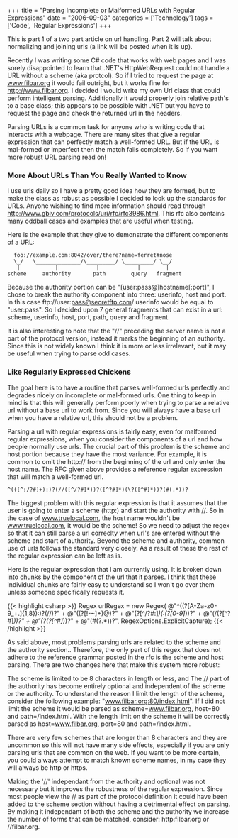 +++
title = "Parsing Incomplete or Malformed URLs with Regular Expressions"
date = "2006-09-03"
categories = ['Technology']
tags = ['Code', 'Regular Expressions']
+++

This is part 1 of a two part article on url handling. Part 2 will talk about normalizing and joining urls (a link will be posted when it is up).

Recently I was writing some C# code that works with web pages and I was sorely disappointed to learn that .NET's HttpWebRequest could not handle a URL without a scheme (aka protcol). So if I tried to request the page at www.filbar.org it would fail outright, but it works fine for http://www.filbar.org. I decided I would write my own Url class that could perform intelligent parsing. Additionally it would properly join relative path's to a base class; this appears to be possible with .NET but you have to request the page and check the returned url in the headers.

Parsing URLs is a common task for anyone who is writing code that interacts with a webpage. There are many sites that give a regular expression that can perfectly match a well-formed URL. But if the URL is mal-formed or imperfect then the match fails completely. So if you want more robust URL parsing read on!

### More About URLs Than You Really Wanted to Know

I use urls daily so I have a pretty good idea how they are formed, but to make the class as robust as possible I decided to look up the standards for URLs. Anyone wishing to find more information should read through http://www.gbiv.com/protocols/uri/rfc/rfc3986.html. This rfc also contains many oddball cases and examples that are useful when testing.

Here is the example that they give to demonstrate the different components of a URL:

      foo://example.com:8042/over/there?name=ferret#nose
      \_/   \______________/\_________/ \_________/ \__/
       |           |            |            |        |
    scheme     authority       path        query   fragment
Because the authority portion can be "[user:pass@]hostname[:port]", I chose to break the authority component into three: userinfo, host and port. In this case ftp://user:pass@secretftp.com/ userinfo would be equal to "user:pass". So I decided upon 7 general fragments that can exist in a url: scheme, userinfo, host, port, path, query and fragment.

It is also interesting to note that the "//" preceding the server name is not a part of the protocol version, instead it marks the beginning of an authority. Since this is not widely known I think it is more or less irrelevant, but it may be useful when trying to parse odd cases.

### Like Regularly Expressed Chickens

The goal here is to have a routine that parses well-formed urls perfectly and degrades nicely on incomplete or mal-formed urls. One thing to keep in mind is that this will generally perform poorly when trying to parse a relative url without a base url to work from. Since you will always have a base url when you have a relative url, this should not be a problem.

Parsing a url with regular expressions is fairly easy, even for malformed regular expressions, when you consider the components of a url and how people normally use urls. The crucial part of this problem is the scheme and host portion because they have the most variance. For example, it is common to omit the http:// from the beginning of the url and only enter the host name. The RFC given above provides a reference regular expression that will match a well-formed url.

    ^(([^:/?#]+):)?(//([^/?#]*))?([^?#]*)(\?([^#]*))?(#(.*))?

The biggest problem with this regular expression is that it assumes that the user is going to enter a scheme (http:) and start the authority with //. So in the case of www.truelocal.com, the host name wouldn't be www.truelocal.com, it would be the scheme! So we need to adjust the regex so that it can still parse a url correclty when url's are entered without the scheme and start of authority. Beyond the scheme and authority, common use of urls follows the standard very closely. As a result of these the rest of the regular expression can be left as is.

Here is the regular expression that I am currently using. It is broken down into chunks by the component of the url that it parses. I think that these individual chunks are fairly easy to understand so I won't go over them unless someone specifically requests it.

{{< highlight csharp >}}
Regex urlRegex = new Regex(
      @"^((?<scheme>[A-Za-z0-9_+.]{1,8}):)?(//)?" +
      @"((?<userinfo>[!-~]+)@)?" +
      @"(?<host>[^/?#:]*)(:(?<port>[0-9]*))?" +
      @"(/(?<path>[^?#]*))?" +
      @"(\?(?<query>[^#]*))?" +
      @"(#(?<fragment>.*))?",
      RegexOptions.ExplicitCapture);
{{< /highlight >}}

As said above, most problems parsing urls are related to the scheme and the authority section.. Therefore, the only part of this regex that does not adhere to the reference grammar posted in the rfc is the scheme and host parsing. There are two changes here that make this system more robust:

The scheme is limited to be 8 characters in length or less, and
The // part of the authority has become entirely optional and independent of the scheme or the authority.
To understand the reason I limit the length of the scheme, consider the following example: "www.filbar.org:80/index.html". If I did not limit the scheme it would be parsed as scheme=www.filbar.org, host=80 and path=/index.html. With the length limit on the scheme it will be correctly parsed as host=www.filbar.org, port=80 and path=/index.html.

There are very few schemes that are longer than 8 characters and they are uncommon so this will not have many side effects, especially if you are only parsing urls that are common on the web. If you want to be more certain, you could always attempt to match known scheme names, in my case they will always be http or https.

Making the '//' independant from the authority and optional was not necessary but it improves the robustness of the regular expression. Since most people view the // as part of the protocol definition it could have been added to the scheme section without having a detrimental effect on parsing. By making it independant of both the scheme and the authority we increase the number of forms that can be matched, consider: http:filbar.org or //filbar.org.


